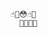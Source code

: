     ☝🏻😳☝🏻
      🦵🏻🦵🏻

<!---
MroMaek/MroMaek is a ✨ special ✨ repository because its `README.md` (this file) appears on your GitHub profile.
You can click the Preview link to take a look at your changes.
--->

